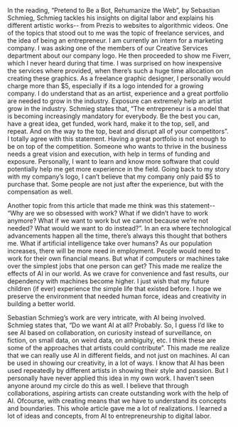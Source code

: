 
In the reading, “Pretend to Be a Bot, Rehumanize the Web”, by Sebastian Schmieg, Schmieg tackles his insights on digital labor and explains his different artistic works-- from Prezis to websites to algorithmic videos. One of the topics that stood out to me was the topic of freelance services, and the idea of being an entrepreneur. I am currently an intern for a marketing company. I was asking one of the members of our Creative Services department about our company logo. He then proceeded to show me Fiverr, which I never heard during that time. I was surprised on how inexpensive the services where provided, when there’s such a huge time allocation on creating these graphics. As a freelance graphic designer, I personally would charge more than $5, especially if its a logo intended for a growing company. I do understand that as an artist, experience and a great portfolio are needed to grow in the industry. Exposure can extremely help an artist grow in the industry. Schmieg states that, “The entrepreneur is a model that is becoming increasingly mandatory for everybody. Be the best you can, have a great idea, get funded, work hard, make it to the top, sell, and repeat. And on the way to the top, beat and disrupt all of your competitors”. I totally agree with this statement. Having a great portfolio is not enough to be on top of the competition. Someone who wants to thrive in the business needs a great vision and execution, with help in terms of funding and exposure. Personally, I want to learn and know more software that could potentially help me get more experience in the field. Going back to my story with my company’s logo, I can’t believe that my company only paid $5 to purchase that. Some people are not just after the experience, but with the compensation as well.

Another topic from this article that made me think was this statement-- “Why are we so obsessed with work? What if we didn’t have to work anymore? What if we want to work but we cannot because we’re not needed? What would we want to do instead?”. In an era where technological advancements happen all the time, there’s always this thought that bothers me. What if artificial intelligence take over humans? As our population increases, there will be more need in employment. People would need to work for their own financial means. But what if computers or machines take over the simplest jobs that one person can get? This made me realize the effects of AI in our world. As we crave for convenience and fast results, our dependency with machines become higher. I just wish that my future children (if ever) experience the simple life that existed before. I hope we preserve the environment that needed human force, ideas and creativity in building a better world. 

Sebastian Schmieg’s work are very intricate, with AI being involved. Schmieg states that, “Do we want AI at all? Probably. So, I guess I’d like to see AI based on collaboration, on curiosity instead of surveillance, on fiction, on small data, on weird data, on ambiguity, etc. I think these are some of the approaches that artists could contribute”. This made me realize that we can really use AI in different fields, and not just on machines. AI can be used in showing our creativity, in a lot of ways. I know that AI has been used repeatedly by different artists in showing their style and passion. But I personally have never applied this idea in my own work. I haven’t seen anyone around my circle do this as well. I believe that through collaborations, aspiring artists can create outstanding work with the help of AI. Ofcourse, with creating means that we have to understand its concepts and boundaries. This whole article gave me a lot of realizations. I learned a lot of ideas and concepts, from AI to entrepreneurship to digital labor.
